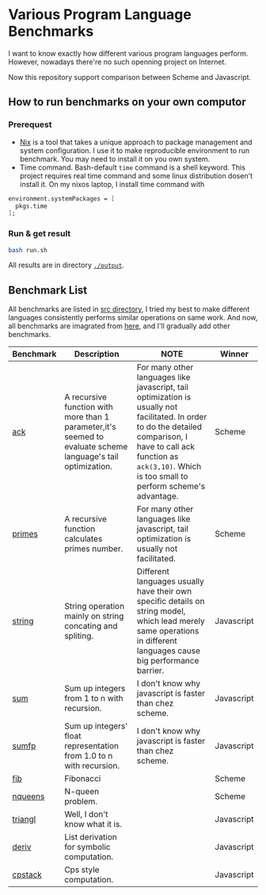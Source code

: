 # Various Program Language Benchmarks
I want to know exactly how different various program languages perform. However, nowadays there're no such openning project on Internet. 

Now this repository support comparison between Scheme and Javascript.

## How to run benchmarks on your own computor
### Prerequest
* [Nix](https://nixos.org/) is a tool that takes a unique approach to package management and system configuration. I use it to make reproducible environment to run benchmark. You may need to install it on you own system.
* Time command. Bash-default `time` command is a shell keyword. This project requires real time command and some linux distribution dosen't install it. On my nixos laptop, I install time command with 
```nix
environment.systemPackages = [
  pkgs.time
];
```

### Run & get result
```bash
bash run.sh
```
All results are in directory [`./output`](./output).

## Benchmark List
All benchmarks are listed in [src directory](./src), I tried my best to make different languages consistently performs similar operations on same work. And now, all benchmarks are imagrated from [here](https://github.com/ecraven/r7rs-benchmarks), and I'll gradually add other benchmarks.


| Benchmark | Description | NOTE | Winner|
| --- | --- | --- |--- |
| [ack](./src/ack)| A recursive function with more than 1 parameter,it's seemed to evaluate scheme language's tail optimization. | For many other languages like javascript, tail optimization is usually not facilitated. In order to do the detailed comparison, I have to call ack function as `ack(3,10)`. Which is too small  to perform scheme's advantage. | Scheme |
| [primes](./src/primes)| A recursive function calculates primes number. | For many other languages like javascript, tail optimization is usually not facilitated. | Scheme |
| [string](./src/string)| String operation mainly on string concating and spliting. | Different languages usually have their own specific details on string model, which lead merely same operations in different languages cause big performance barrier. | Javascript |
| [sum](./src/sum)| Sum up integers from 1 to n with recursion. | I don't know why javascript is faster than chez scheme. | Javascript |
| [sumfp](./src/sumfp)| Sum up integers' float representation from 1.0 to n with recursion. | I don't know why javascript is faster than chez scheme. | Javascript|
| [fib](./src/fib)| Fibonacci | | Scheme |
| [nqueens](./src/nqueens)| N-queen problem.|  |Scheme|
| [triangl](./src/triangl)| Well, I don't know what it is.|| Javascript |
| [deriv](./src/deriv)| List derivation for symbolic computation. | | Javascript |
| [cpstack](./src/cpstack)| Cps style computation. | | Javascript |

